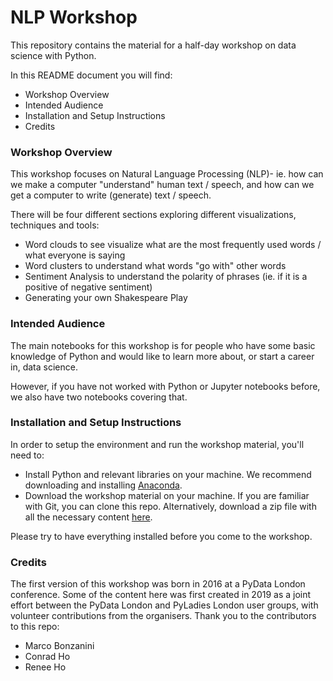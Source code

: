 # NLP Workshop


This repository contains the material for a half-day workshop on data science with Python.

In this README document you will find:

- Workshop Overview
- Intended Audience
- Installation and Setup Instructions
- Credits


### Workshop Overview

This workshop focuses on Natural Language Processing (NLP)- ie. how can we make a computer "understand" human text / speech, and how can we get a computer to write (generate) text / speech.

There will be four different sections exploring different visualizations, techniques and tools:

- Word clouds to see visualize what are the most frequently used words / what everyone is saying
- Word clusters to understand what words "go with" other words
- Sentiment Analysis to understand the polarity of phrases (ie. if it is a positive of negative sentiment)
- Generating your own Shakespeare Play


### Intended Audience

The main notebooks for this workshop is for people who have some basic knowledge of Python and would like to learn more about, or start a career in, data science.

However, if you have not worked with Python or Jupyter notebooks before, we also have two notebooks covering that.


### Installation and Setup Instructions

In order to setup the environment and run the workshop material, you'll need to:

- Install Python and relevant libraries on your machine. We recommend downloading and installing [Anaconda](https://www.anaconda.com/products/distribution).
- Download the workshop material on your machine. If you are familiar with Git, you can clone this repo. Alternatively, download a zip file with all the necessary content [here](https://github.com/Talent-Co-Op/NLP-Workshop/archive/refs/heads/main.zip).

Please try to have everything installed before you come to the workshop.

### Credits

The first version of this workshop was born in 2016 at a PyData London conference. Some of the content here was first created in 2019 as a joint effort between the PyData London and PyLadies London user groups, with volunteer contributions from the organisers. Thank you to the contributors to this repo:

- Marco Bonzanini
- Conrad Ho
- Renee Ho





